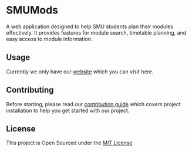 # SMUMods

A web application designed to help SMU students plan their modules effectively. It provides features for module search, timetable planning, and easy access to module information.

## Usage

Currently we only have our [website](https://www.smumods.sg/) which you can visit here.

## Contributing

Before starting, please read our [contribution guide]() which covers project installation to help you get started with our project.

## License

This project is Open Sourced under the [MIT License]()
